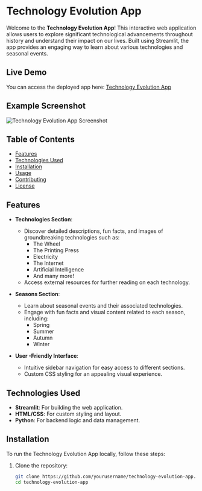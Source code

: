 # Technology Evolution App

Welcome to the **Technology Evolution App**! This interactive web application allows users to explore significant technological advancements throughout history and understand their impact on our lives. Built using Streamlit, the app provides an engaging way to learn about various technologies and seasonal events.

## Live Demo
You can access the deployed app here: [Technology Evolution App](https://technology-evolution-qm4awkrufzn96tcsbqfdjb.streamlit.app/)

## Example Screenshot
![Technology Evolution App Screenshot](https://github.com/user-attachments/assets/e29ad0de-e43c-4d91-ae37-ed0cd9e2019d)

## Table of Contents
- [Features](#features)
- [Technologies Used](#technologies-used)
- [Installation](#installation)
- [Usage](#usage)
- [Contributing](#contributing)
- [License](#license)

## Features
- **Technologies Section**: 
  - Discover detailed descriptions, fun facts, and images of groundbreaking technologies such as:
    - The Wheel
    - The Printing Press
    - Electricity
    - The Internet
    - Artificial Intelligence
    - And many more!
  - Access external resources for further reading on each technology.

- **Seasons Section**: 
  - Learn about seasonal events and their associated technologies.
  - Engage with fun facts and visual content related to each season, including:
    - Spring
    - Summer
    - Autumn
    - Winter

- **User  -Friendly Interface**: 
  - Intuitive sidebar navigation for easy access to different sections.
  - Custom CSS styling for an appealing visual experience.

## Technologies Used
- **Streamlit**: For building the web application.
- **HTML/CSS**: For custom styling and layout.
- **Python**: For backend logic and data management.

## Installation
To run the Technology Evolution App locally, follow these steps:

1. Clone the repository:
   ```bash
   git clone https://github.com/yourusername/technology-evolution-app.git
   cd technology-evolution-app
